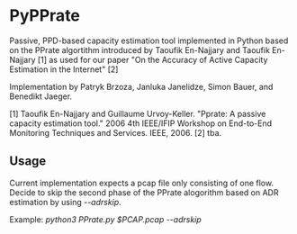 # PyPPrate

Passive, PPD-based capacity estimation tool implemented in Python based on the PPrate algortithm introduced by Taoufik En-Najjary and Taoufik En-Najjary [1] as used for our paper "On the Accuracy of Active Capacity Estimation in the Internet" [2] 

Implementation by Patryk Brzoza, Janluka Janelidze, Simon Bauer, and Benedikt Jaeger. 

[1] Taoufik En-Najjary and Guillaume Urvoy-Keller. "Pprate: A passive capacity estimation tool." 2006 4th IEEE/IFIP Workshop on End-to-End Monitoring Techniques and Services. IEEE, 2006.
[2] tba.

## Usage

Current implementation expects a pcap file only consisting of one flow.
Decide to skip the second phase of the PPrate alogorithm based on ADR estimation by using *--adrskip*.

Example: *python3 PPrate.py $PCAP.pcap  --adrskip*
